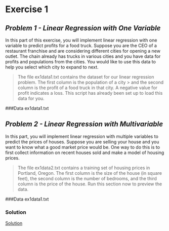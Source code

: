 # Exercise 1
## _Problem 1 - Linear Regression with One Variable_

In this part of this exercise, you will implement linear regression with one variable to predict profits for a food truck. Suppose you are the CEO of a restaurant franchise and are considering different cities for opening a new outlet. The chain already has trucks in various cities and you have data for profits and populations from the cities. You would like to use this data to help you select which city to expand to next.
> The file ex1data1.txt contains the dataset for our linear regression problem. The first column is the population of a city > and the second column is the profit of a food truck in that city. A negative value for profit indicates a loss. This script 
> has already been set up to load this data for you.

###Data
ex1data1.txt

## _Problem 2 - Linear Regression with Multivariable_

In this part, you will implement linear regression with multiple variables to predict the prices of houses. Suppose you are selling your house and you want to know what a good market price would be. One way to do this is to first collect information on recent houses sold and make a model of housing prices.

> The file ex1data2.txt contains a training set of housing prices in Portland, Oregon. The first column is the size of the 
> house (in square feet), the second column is the number of bedrooms, and the third column is the price of the house. Run 
> this section now to preview the data.

###Data
ex1data1.txt

### Solution
 [Solution]





   [Andrew Ng]: <https://www.coursera.org/instructor/andrewng>
   [Machine Learning]: <https://www.coursera.org/learn/machine-learning/home/info>


   [Solution]: <https://github.com/toopham/MachineLearningWithPython/ex1/linear-regression.ipynb>
